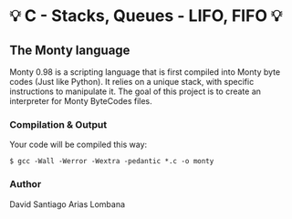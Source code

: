 # :bulb: C - Stacks, Queues - LIFO, FIFO :bulb:

## The Monty language
Monty 0.98 is a scripting language that is first compiled into Monty byte codes (Just like Python).
It relies on a unique stack, with specific instructions to manipulate it.
The goal of this project is to create an interpreter for Monty ByteCodes files.

### Compilation & Output
Your code will be compiled this way:

    $ gcc -Wall -Werror -Wextra -pedantic *.c -o monty

### Author
David Santiago Arias Lombana
